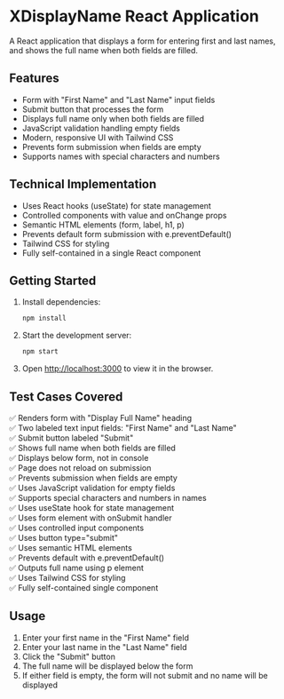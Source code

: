 # XDisplayName React Application

A React application that displays a form for entering first and last names, and shows the full name when both fields are filled.

## Features

- Form with "First Name" and "Last Name" input fields
- Submit button that processes the form
- Displays full name only when both fields are filled
- JavaScript validation handling empty fields
- Modern, responsive UI with Tailwind CSS
- Prevents form submission when fields are empty
- Supports names with special characters and numbers

## Technical Implementation

- Uses React hooks (useState) for state management
- Controlled components with value and onChange props
- Semantic HTML elements (form, label, h1, p)
- Prevents default form submission with e.preventDefault()
- Tailwind CSS for styling
- Fully self-contained in a single React component

## Getting Started

1. Install dependencies:
   ```bash
   npm install
   ```

2. Start the development server:
   ```bash
   npm start
   ```

3. Open [http://localhost:3000](http://localhost:3000) to view it in the browser.

## Test Cases Covered

✅ Renders form with "Display Full Name" heading  
✅ Two labeled text input fields: "First Name" and "Last Name"  
✅ Submit button labeled "Submit"  
✅ Shows full name when both fields are filled  
✅ Displays below form, not in console  
✅ Page does not reload on submission  
✅ Prevents submission when fields are empty  
✅ Uses JavaScript validation for empty fields  
✅ Supports special characters and numbers in names  
✅ Uses useState hook for state management  
✅ Uses form element with onSubmit handler  
✅ Uses controlled input components  
✅ Uses button type="submit"  
✅ Uses semantic HTML elements  
✅ Prevents default with e.preventDefault()  
✅ Outputs full name using p element  
✅ Uses Tailwind CSS for styling  
✅ Fully self-contained single component  

## Usage

1. Enter your first name in the "First Name" field
2. Enter your last name in the "Last Name" field
3. Click the "Submit" button
4. The full name will be displayed below the form
5. If either field is empty, the form will not submit and no name will be displayed 